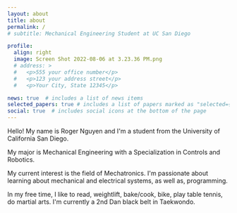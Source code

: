 ```yaml
---
layout: about
title: about
permalink: /
# subtitle: Mechanical Engineering Student at UC San Diego

profile:
  align: right
  image: Screen Shot 2022-08-06 at 3.23.36 PM.png
  # address: >
  #   <p>555 your office number</p>
  #   <p>123 your address street</p>
  #   <p>Your City, State 12345</p>

news: true  # includes a list of news items
selected_papers: true # includes a list of papers marked as "selected={true}"
social: true  # includes social icons at the bottom of the page
---
```


Hello! My name is Roger Nguyen and I'm a student from the University of California San Diego. 

My major is Mechanical Engineering with a Specialization in Controls and Robotics.

My current interest is the field of Mechatronics. I'm passionate about learning about mechanical and electrical systems, as well as, programming.

In my free time, I like to read, weightlift, bake/cook, bike, play table tennis, do martial arts. I'm currently a 2nd Dan black belt in Taekwondo.

<!-- Write your biography here. Tell the world about yourself. Link to your favorite [subreddit](http://reddit.com). You can put a picture in, too. The code is already in, just name your picture `prof_pic.jpg` and put it in the `img/` folder.

Put your address / P.O. box / other info right below your picture. You can also disable any these elements by editing `profile` property of the YAML header of your `_pages/about.md`. Edit `_bibliography/papers.bib` and Jekyll will render your [publications page](/al-folio/publications/) automatically.

Link to your social media connections, too. This theme is set up to use [Font Awesome icons](http://fortawesome.github.io/Font-Awesome/) and [Academicons](https://jpswalsh.github.io/academicons/), like the ones below. Add your Facebook, Twitter, LinkedIn, Google Scholar, or just disable all of them. -->
